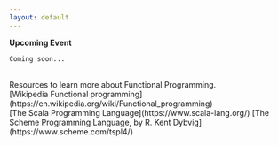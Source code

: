 ```yaml
---
layout: default
---
```


**Upcoming Event**
```
Coming soon...
```

<br>
Resources to learn more about Functional Programming.<br>
[Wikipedia Functional programming](https://en.wikipedia.org/wiki/Functional_programming)<br>
[The Scala Programming Language](https://www.scala-lang.org/)
[The Scheme Programming Language, by R. Kent Dybvig](https://www.scheme.com/tspl4/)
